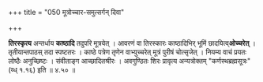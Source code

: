 +++
title = "050 मूत्रोच्चार-समुत्सर्गन् दिवा"

+++


**तिरस्कृत्य** अन्तर्धाय **काष्ठादि** तदुपरि मूत्रयेत् । आवरणं वा तिरस्कारः काष्ठादिभिर् भूमिं छादयित्व्**ओच्चरेत्** । तृतीयान्तपाठस् तदा स्पष्टतरः । काष्ठे पत्रेण तृणेन वाभ्युच्चरेत् मूत्रं पुरीषं चोत्सृजेत् । नियम्य वाचं प्रयतः लोष्ठैः अनुच्छिष्टः । संवीताङ्ग आच्छादितश्रीरः । अवगुण्ठितः शिरः प्रावृत्य अन्यत्रोक्तम् "कर्णस्थब्रह्मसूत्रः" (य्ध् १.१६) इति ॥ ४.५० ॥